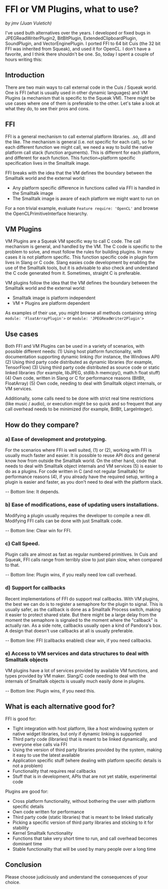 # FFI or VM Plugins, what to use?
*by jmv (Juan Vuletich)*

I've used buth alternatives over the years. I developed or fixed bugs in JPEGReadWriterPlugin2, BitBltPlugin, ExtendedClipboardPlugin, SoundPlugin, and VectorEnginePlugin. I ported FFI to 64 bit Cuis (the 32 bit FFI was inherited from Squeak), and used it for OpenCL. I don't have a favorite, and I think there shouldn't be one. So, today I spent a couple of hours writing this:


## Introduction

There are two main ways to call external code in the Cuis / Squeak world. One is FFI (what is usually used in other dynamic languages) and VM Plugins (a mechanism that is specific to the Squeak VM). There might be use cases where one of them is preferable to the other. Let's take a look at what they do, to see their pros and cons.


## FFI

FFI is a general mechanism to call external platform libraries. .so, .dll and the like. The mechanism is general (i.e. not specific for each call), so for each different function we might call, we need a way to build the native platform call stack (function arguments). This is different for each platform, and different for each function. This function+platform specific specification lives in the Smalltalk image.

FFI breaks with the idea that the VM defines the boundary between the Smalltalk world and the external world:
- Any platform specific difference in functions called via FFI is handled in the Smalltalk image
- The Smalltalk image is aware of each platform we might want to run on

For a non trivial example, evaluate `Feature require: 'OpenCL'` and browse the OpenCLPrimitiveInterface hierarchy.


## VM Plugins

VM Plugins are a Squeak VM specific way to call C code. The call mechanism is general, and handled by the VM. The C code is specific to the problem to solve, and must follow the rules for building plugins. In many cases it is not platform specific. This function specific code in plugin form lives in Slang or C code. Slang easies code development by enabling the use of the Smalltalk tools, but it is advisable to also check and understand the C code generated from it. Sometimes, straight C is preferable.

VM plugins follow the idea that the VM defines the boundary between the Smalltalk world and the external world:
- Smalltalk image is platform independent
- VM + Plugins are platform dependent

As examples of their use, you might browse all methods containing string `module: 'FloatArrayPlugin'>` or `module: 'JPEGReadWriter2Plugin'>`


## Use cases

Both FFI and VM Plugins can be used in a variety of scenarios, with possible different needs:
(1) Using host platform functionality, with documentation supporting dynamic linking (for instance, the Windows API)
(2) Using third party code distributed as dynamic libraries (for example, TensorFlow)
(3) Using third party code distributed as source code or static linked libraries (for example, libJPEG, stdlib.h memcpy(), math.h float stuff)
(4) Own code, written in Slang or C for performance reasons (BitBlt, FloatArray)
(5) Own code, needing to deal with Smalltalk object internals, or VM services.

Additionally, some calls need to be done with strict real time restrictions (like music / audio), or execution might be so quick and so frequent that any call overhead needs to be minimized (for example, BitBlt, LargeInteger). 


## How do they compare?

### a) Ease of development and prototyping.
For the scenarios where FFI is well suited, (1) or (2), working with FFI is usually much faster and easier. It is possible to reuse API docs and general know how from outside the Smalltalk world. On the other hand, code that needs to deal with Smalltalk object internals and VM services (5) is easier to do as a plugins. For code written in C (and not regular Smalltalk) for performance reasons (4), if you already have the required setup, writing a plugin is easier and faster, as you don't need to deal with the platform stack.

-- Bottom line: It depends.

### b) Ease of modifications, ease of updating users installations.
Modifying a plugin usually requires the developer to compile a new dll. Modifying FFI calls can be done with just Smalltalk code.

-- Bottom line: Clear win for FFI.

### c) Call Speed.
Plugin calls are almost as fast as regular numbered primitives. In Cuis and Squeak, FFI calls range from terribly slow to just plain slow, when compared to that.

-- Bottom line: Plugin wins, if you really need low call overhead.

### d) Support for callbacks
Recent implementations of FFI do support real callbacks. With VM plugins, the best we can do is to register a semaphore for the plugin to signal. This is usually safer, as the callback is done as a Smalltalk Process switch, making it easier to protect shared state. But there might be a large delay from the moment the semaphore is signaled to the moment where the "callback" is actually ran. As a side note, callbacks usually open a kind of Pandora's box. A design that doesn't use callbacks at all is usually preferable.

-- Bottom line: FFI (callbacks enabled) clear win, if you need callbacks.

### e) Access to VM services and data structures to deal with Smalltalk objects
VM plugins have a lot of services provided by available VM functions, and types provided by VM maker. Slang/C code needing to deal with the internals of Smalltalk objects is usually much easily done in plugins.

-- Bottom line: Plugin wins, if you need this.


## What is each alternative good for?

FFI is good for:
- Tight integration with host platform, like a host windowing system or native widget libraries, but only if dynamic linking is supported
- Third party code (libraries) that is meant to be linked dynamically, and everyone else calls via FFI
- Using the version of third party libraries provided by the system, making it easy to use the latest available
- Application specific stuff (where dealing with platform specific details is not a problem)
- Functionality that requires real callbacks
- Stuff that is in development, APIs that are not yet stable, experimental code

Plugins are good for:
- Cross platform functionality, without bothering the user with platform specific details
- Own code written for performance
- Third party code (static libraries) that is meant to be linked statically
- Picking a specific version of third party libraries and sticking to it for stability
- Kernel Smalltalk functionality
- Functions that take very short time to run, and call overhead becomes dominant time
- Stable functionality that will be used by many people over a long time

## Conclusion

Please choose judiciously and understand the consequences of your choice.
